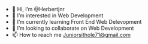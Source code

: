 - 👋 Hi, I’m @Herbertjnr
- 👀 I’m interested in Web Development
- 🌱 I’m currently learning Front End Web Delevopment
- 💞️ I’m looking to collaborate on Web Development
- 📫 How to reach me Juniorsithole71@gmail.com

<!---
Herbertjnr/Herbertjnr is a ✨ special ✨ repository because its `README.md` (this file) appears on your GitHub profile.
You can click the Preview link to take a look at your changes.
--->
